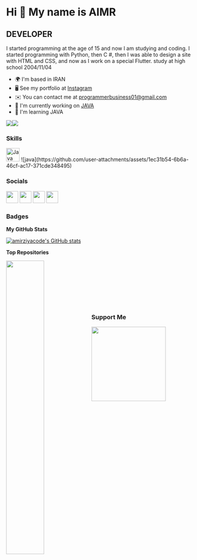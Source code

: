 Hi 👋 My name is AIMR
=====================

DEVELOPER
----------------

I started programming at the age of 15 and now I am studying and coding. I started programming with Python, then C #, then I was able to design a site with HTML and CSS, and now as I work on a special Flutter. study at high school 2004/11/04

* 🌍  I'm based in IRAN
* 🖥️  See my portfolio at [Instagram](http://www.instagram.com/amirziya.py/)
* ✉️  You can contact me at [programmerbusiness01@gmail.com](mailto:programmerbusiness01@gmail.com)
* 🚀  I'm currently working on [JAVA](https://www.java.com/en/)
* 🧠  I'm learning JAVA

<a href="https://www.twitter.com/AmzDid" target="_blank" rel="noreferrer"><img
src="https://img.shields.io/twitter/follow/AmzDid?logo=twitter&style=for-the-badge&color=f97316&labelColor=000000"
/></a><a href="https://www.github.com/amirziyacode" target="_blank" rel="noreferrer"><img
src="https://img.shields.io/github/followers/amirziyacode?logo=github&style=for-the-badge&color=f97316&labelColor=000000" /></a>
### Skills

<p align="left">
<a href="https://www.java.com/" target="_blank" rel="noreferrer"><img src="" width="36" height="36" alt="Java" /></a>
![java](https://github.com/user-attachments/assets/1ec31b54-6b6a-46cf-ac17-371cde348495)


### Socials

<p align="left"> <a href="https://www.github.com/amirziyacode" target="_blank" rel="noreferrer"><img src="https://raw.githubusercontent.com/danielcranney/readme-generator/main/public/icons/socials/github.svg" width="32" height="32" /></a> <a href="http://www.instagram.com/amirziya.py" target="_blank" rel="noreferrer"><img src="https://raw.githubusercontent.com/danielcranney/readme-generator/main/public/icons/socials/instagram.svg" width="32" height="32" /></a> <a href="https://www.stackoverflow.com/users/amirziya" target="_blank" rel="noreferrer"><img src="https://raw.githubusercontent.com/danielcranney/readme-generator/main/public/icons/socials/stackoverflow.svg" width="32" height="32" /></a> <a href="https://www.twitter.com/AmzDid" target="_blank" rel="noreferrer"><img src="https://raw.githubusercontent.com/danielcranney/readme-generator/main/public/icons/socials/twitter.svg" width="32" height="32" /></a></p>

### Badges

<b>My GitHub Stats</b>

<a href="http://www.github.com/amirziyacode"><img src="https://github-readme-stats.vercel.app/api?username=amirziyacode&show_icons=true&hide=&count_private=true&title_color=f97316&text_color=ffffff&icon_color=f97316&bg_color=000000&hide_border=true&show_icons=true" alt="amirziyacode's GitHub stats" /></a>

<b>Top Repositories</b>

<div width="100%" align="center"><a href="https://github.com/amirziyacode/Flutter_Todo" align="left"><img align="left" width="45%" src="https://github-readme-stats.vercel.app/api/pin/?username=amirziyacode&repo=Flutter_Todo&title_color=f97316&text_color=ffffff&icon_color=f97316&bg_color=000000&hide_border=true&locale=en" /></a></div><br /><br /><br /><br /><br /><br /><br />

### Support Me

<a href="https://www.buymeacoffee.com/amzdidiW"><img src="https://cdn.buymeacoffee.com/buttons/v2/default-yellow.png" width="200" /></a>
